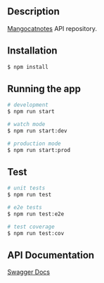 ## Description

[Mangocatnotes](https://github.com/manuelmtzv/mangocatnotes-web) API repository.

## Installation

```bash
$ npm install
```

## Running the app

```bash
# development
$ npm run start

# watch mode
$ npm run start:dev

# production mode
$ npm run start:prod
```

## Test

```bash
# unit tests
$ npm run test

# e2e tests
$ npm run test:e2e

# test coverage
$ npm run test:cov
```

## API Documentation
[Swagger Docs](https://mangocatnotes-api.up.railway.app/api)
